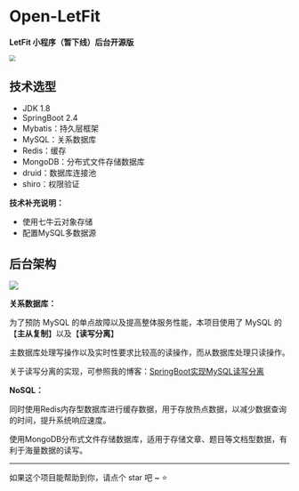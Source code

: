 # Open-LetFit

**LetFit 小程序（暂下线）后台开源版**

<img src="D:\LetFit\LetFit资源\图片\LetFit.jpg" style="zoom:67%;" />


## 技术选型

* JDK 1.8
* SpringBoot 2.4
* Mybatis：持久层框架
* MySQL：关系数据库
* Redis：缓存
* MongoDB：分布式文件存储数据库
* druid：数据库连接池
* shiro：权限验证

**技术补充说明：**

* 使用七牛云对象存储
* 配置MySQL多数据源



## 后台架构

![](https://cdn.tojintao.cn/LetFit系统架构.png)

**关系数据库：**

为了预防 MySQL 的单点故障以及提高整体服务性能，本项目使用了 MySQL 的【**主从复制**】以及【**读写分离**】

主数据库处理写操作以及实时性要求比较高的读操作，而从数据库处理只读操作。

关于读写分离的实现，可参照我的博客：[SpringBoot实现MySQL读写分离](https://blog.csdn.net/KIMTOU/article/details/121570095)

**NoSQL：**

同时使用Redis内存型数据库进行缓存数据，用于存放热点数据，以减少数据查询的时间，提升系统响应速度。

使用MongoDB分布式文件存储数据库，适用于存储文章、题目等文档型数据，有利于海量数据的读写。

***

如果这个项目能帮助到你，请点个 star 吧 ~ :star:

